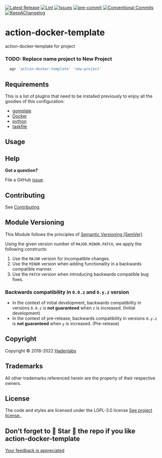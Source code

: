  <!-- Space: Projects -->
<!-- Title: ActionDockerTemplate -->

<!--


  ** DO NOT EDIT THIS FILE
  **
  ** 1) Make all changes to `provision/generator/README.yaml`
  ** 2) Run`task readme` to rebuild this file.
  **
  ** (We maintain HUNDREDS of open source projects. This is how we maintain our sanity.)
  **


  -->

[![Latest Release](https://img.shields.io/github/release/hadenlabs/action-docker-template)](https://github.com/hadenlabs/action-docker-template/releases) [![Lint](https://img.shields.io/github/workflow/status/hadenlabs/action-docker-template/lint-code)](https://github.com/hadenlabs/action-docker-template/actions) [![Issues](https://img.shields.io/github/issues/hadenlabs/action-docker-template)](https://github.com/hadenlabs/action-docker-template/issues) [![pre-commit](https://img.shields.io/badge/pre--commit-enabled-brightgreen?logo=pre-commit&logoColor=white)](https://github.com/pre-commit/pre-commit) [![Conventional Commits](https://img.shields.io/badge/Conventional%20Commits-1.0.0-yellow)](https://conventionalcommits.org) [![KeepAChangelog](https://img.shields.io/badge/changelog-Keep%20a%20Changelog%20v1.0.0-orange)](https://keepachangelog.com)

# action-docker-template

action-docker-template for project

### TODO: Replace name project to New Project

```bash
  agr 'action-docker-template' 'new-project'
```

## Requirements

This is a list of plugins that need to be installed previously to enjoy all the goodies of this configuration:

- [gomplate](https://github.com/hairyhenderson/gomplate)
- [Docker](https://www.docker.com)
- [python](https://www.python.org)
- [taskfile](https://github.com/go-task/task)

## Usage

## Help

**Got a question?**

File a GitHub [issue](https://github.com/hadenlabs/action-docker-template/issues).

## Contributing

See [Contributing](./docs/contributing.md).

## Module Versioning

This Module follows the principles of [Semantic Versioning (SemVer)](https://semver.org/).

Using the given version number of `MAJOR.MINOR.PATCH`, we apply the following constructs:

1. Use the `MAJOR` version for incompatible changes.
1. Use the `MINOR` version when adding functionality in a backwards compatible manner.
1. Use the `PATCH` version when introducing backwards compatible bug fixes.

### Backwards compatibility in `0.0.z` and `0.y.z` version

- In the context of initial development, backwards compatibility in versions `0.0.z` is **not guaranteed** when `z` is increased. (Initial development)
- In the context of pre-release, backwards compatibility in versions `0.y.z` is **not guaranteed** when `y` is increased. (Pre-release)

## Copyright

Copyright © 2018-2022 [Hadenlabs](https://hadenlabs.com)

## Trademarks

All other trademarks referenced herein are the property of their respective owners.

## License

The code and styles are licensed under the LGPL-3.0 license [See project license.](LICENSE).

## Don't forget to 🌟 Star 🌟 the repo if you like action-docker-template

[Your feedback is appreciated](https://github.com/hadenlabs/action-docker-template/issues)
